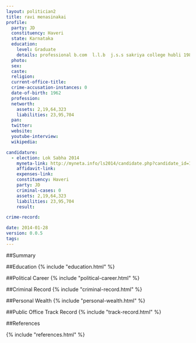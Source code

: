 ```yaml
---
layout: politician2
title: ravi menasinakai
profile: 
  party: JD
  constituency: Haveri
  state: Karnataka
  education: 
    level: Graduate
    details: professional b.com  l.l.b  j.s.s sakriya college hubli 1984 85
  photo: 
  sex: 
  caste: 
  religion: 
  current-office-title: 
  crime-accusation-instances: 0
  date-of-birth: 1962
  profession: 
  networth: 
    assets: 2,19,64,323
    liabilities: 23,95,704
  pan: 
  twitter: 
  website: 
  youtube-interview: 
  wikipedia: 

candidature: 
  - election: Lok Sabha 2014
    myneta-link: http://myneta.info/ls2014/candidate.php?candidate_id=1071
    affidavit-link: 
    expenses-link: 
    constituency: Haveri 
    party: JD
    criminal-cases: 0
    assets: 2,19,64,323
    liabilities: 23,95,704
    result:  

crime-record: 

date: 2014-01-28
version: 0.0.5
tags: 
---
```

##Summary


##Education
{% include "education.html" %}


##Political Career
{% include "political-career.html" %}


##Criminal Record
{% include "criminal-record.html" %}


##Personal Wealth
{% include "personal-wealth.html" %}


##Public Office Track Record
{% include "track-record.html" %}


##References


{% include "references.html" %}